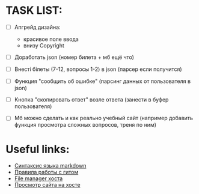 # TASK LIST:
- [ ] Апгрейд дизайна: 
	* красивое поле ввода
	* внизу Copyright
- [ ] Доработать json (номер билета + мб ещё что)
- [ ] Внесті білеты (7-12, вопросы 1-2) в json (парсер если получится)
- [ ] Функция "сообщить об ошибке" (парсинг данных от пользователя в json)
- [ ] Кнопка "скопировать ответ" возле ответа (занести в буфер пользователя)

- [ ] Мб можно сделать и как реально учебный сайт (например добавить функция просмотра сложных вопросов, треня по ним)


# Useful links:
* [Синтаксис языка markdown](https://guides.github.com/pdfs/markdown-cheatsheet-online.pdf)
* [Правила работы с гитом](https://habr.com/ru/post/342116/)
* [File manager хоста](https://files.000webhost.com/)
* [Просмотр сайта на хосте](https://historyexam.000webhostapp.com/)
